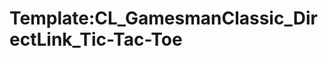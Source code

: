 Template:CL\_GamesmanClassic\_DirectLink\_Tic-Tac-Toe
=====================================================
